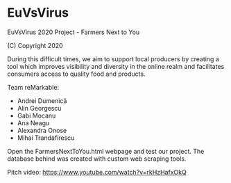 # EuVsVirus
EuVsVirus 2020 Project - Farmers Next to You

(C) Copyright 2020

During this difficult times, we aim to support local producers by creating a
tool which improves visibility and diversity in the online realm and facilitates
consumers access to quality food and products.

Team reMarkable:
* Andrei Dumenică
* Alin Georgescu
* Gabi Mocanu
* Ana Neagu
* Alexandra Onose
* Mihai Trandafirescu

Open the FarmersNextToYou.html webpage and test our project. The database behind was created with custom web scraping tools.

Pitch video: https://www.youtube.com/watch?v=rkHzHafxOkQ
